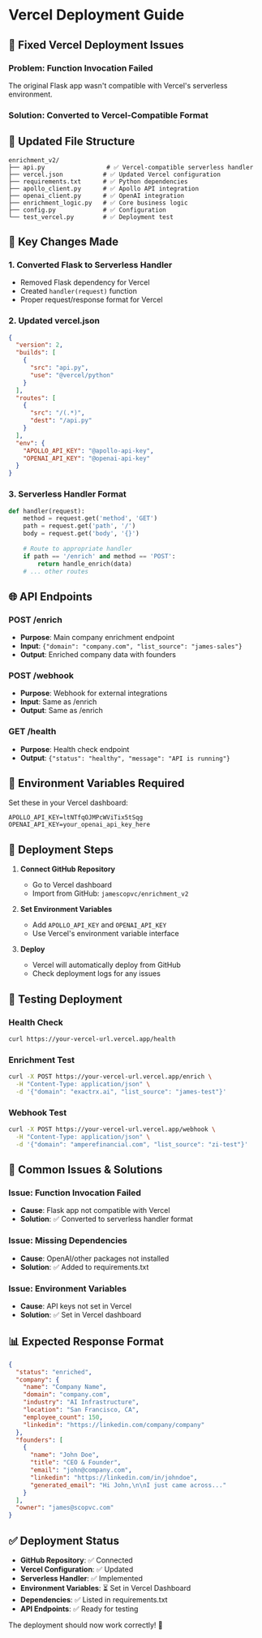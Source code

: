 # Vercel Deployment Guide

## 🚀 **Fixed Vercel Deployment Issues**

### **Problem**: Function Invocation Failed
The original Flask app wasn't compatible with Vercel's serverless environment.

### **Solution**: Converted to Vercel-Compatible Format

## 📁 **Updated File Structure**

```
enrichment_v2/
├── api.py                 # ✅ Vercel-compatible serverless handler
├── vercel.json           # ✅ Updated Vercel configuration
├── requirements.txt      # ✅ Python dependencies
├── apollo_client.py      # ✅ Apollo API integration
├── openai_client.py      # ✅ OpenAI integration
├── enrichment_logic.py   # ✅ Core business logic
├── config.py             # ✅ Configuration
└── test_vercel.py        # ✅ Deployment test
```

## 🔧 **Key Changes Made**

### 1. **Converted Flask to Serverless Handler**
- Removed Flask dependency for Vercel
- Created `handler(request)` function
- Proper request/response format for Vercel

### 2. **Updated vercel.json**
```json
{
  "version": 2,
  "builds": [
    {
      "src": "api.py",
      "use": "@vercel/python"
    }
  ],
  "routes": [
    {
      "src": "/(.*)",
      "dest": "/api.py"
    }
  ],
  "env": {
    "APOLLO_API_KEY": "@apollo-api-key",
    "OPENAI_API_KEY": "@openai-api-key"
  }
}
```

### 3. **Serverless Handler Format**
```python
def handler(request):
    method = request.get('method', 'GET')
    path = request.get('path', '/')
    body = request.get('body', '{}')
    
    # Route to appropriate handler
    if path == '/enrich' and method == 'POST':
        return handle_enrich(data)
    # ... other routes
```

## 🌐 **API Endpoints**

### **POST /enrich**
- **Purpose**: Main company enrichment endpoint
- **Input**: `{"domain": "company.com", "list_source": "james-sales"}`
- **Output**: Enriched company data with founders

### **POST /webhook**
- **Purpose**: Webhook for external integrations
- **Input**: Same as /enrich
- **Output**: Same as /enrich

### **GET /health**
- **Purpose**: Health check endpoint
- **Output**: `{"status": "healthy", "message": "API is running"}`

## 🔑 **Environment Variables Required**

Set these in your Vercel dashboard:

```
APOLLO_API_KEY=ltNTfqOJMPcWViTix5tSqg
OPENAI_API_KEY=your_openai_api_key_here
```

## 🚀 **Deployment Steps**

1. **Connect GitHub Repository**
   - Go to Vercel dashboard
   - Import from GitHub: `jamescopvc/enrichment_v2`

2. **Set Environment Variables**
   - Add `APOLLO_API_KEY` and `OPENAI_API_KEY`
   - Use Vercel's environment variable interface

3. **Deploy**
   - Vercel will automatically deploy from GitHub
   - Check deployment logs for any issues

## 🧪 **Testing Deployment**

### **Health Check**
```bash
curl https://your-vercel-url.vercel.app/health
```

### **Enrichment Test**
```bash
curl -X POST https://your-vercel-url.vercel.app/enrich \
  -H "Content-Type: application/json" \
  -d '{"domain": "exactrx.ai", "list_source": "james-test"}'
```

### **Webhook Test**
```bash
curl -X POST https://your-vercel-url.vercel.app/webhook \
  -H "Content-Type: application/json" \
  -d '{"domain": "amperefinancial.com", "list_source": "zi-test"}'
```

## 🐛 **Common Issues & Solutions**

### **Issue**: Function Invocation Failed
- **Cause**: Flask app not compatible with Vercel
- **Solution**: ✅ Converted to serverless handler format

### **Issue**: Missing Dependencies
- **Cause**: OpenAI/other packages not installed
- **Solution**: ✅ Added to requirements.txt

### **Issue**: Environment Variables
- **Cause**: API keys not set in Vercel
- **Solution**: ✅ Set in Vercel dashboard

## 📊 **Expected Response Format**

```json
{
  "status": "enriched",
  "company": {
    "name": "Company Name",
    "domain": "company.com",
    "industry": "AI Infrastructure",
    "location": "San Francisco, CA",
    "employee_count": 150,
    "linkedin": "https://linkedin.com/company/company"
  },
  "founders": [
    {
      "name": "John Doe",
      "title": "CEO & Founder",
      "email": "john@company.com",
      "linkedin": "https://linkedin.com/in/johndoe",
      "generated_email": "Hi John,\n\nI just came across..."
    }
  ],
  "owner": "james@scopvc.com"
}
```

## ✅ **Deployment Status**

- **GitHub Repository**: ✅ Connected
- **Vercel Configuration**: ✅ Updated
- **Serverless Handler**: ✅ Implemented
- **Environment Variables**: ⏳ Set in Vercel Dashboard
- **Dependencies**: ✅ Listed in requirements.txt
- **API Endpoints**: ✅ Ready for testing

The deployment should now work correctly! 🎉
